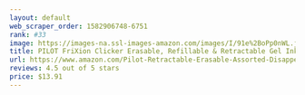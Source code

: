 ```yaml
---
layout: default 
﻿web_scraper_order: 1582906748-6751
rank: #33
image: https://images-na.ssl-images-amazon.com/images/I/91e%2BoPp0nWL.jpg
title: PILOT FriXion Clicker Erasable, Refillable & Retractable Gel Ink Pens, Fine Point, Assorted…
url: https://www.amazon.com/Pilot-Retractable-Erasable-Assorted-Disappear/dp/B009QYH644/ref=zg_mw_office-products_33?_encoding=UTF8&psc=1&refRID=P0ECJQ11PPCC8ZJ2K329
reviews: 4.5 out of 5 stars
price: $13.91 
---
```

